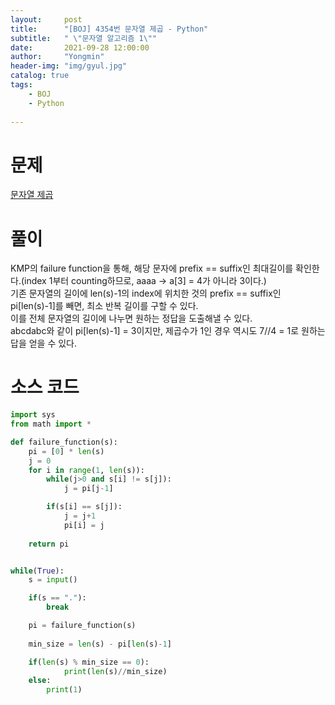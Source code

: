 ```yaml
---
layout:     post
title:      "[BOJ] 4354번 문자열 제곱 - Python"
subtitle:   " \"문자열 알고리즘 1\""
date:       2021-09-28 12:00:00
author:     "Yongmin"
header-img: "img/gyul.jpg"
catalog: true
tags:
    - BOJ
    - Python
  
---
```


# 문제
[문자열 제곱](https://www.acmicpc.net/problem/4354)

# 풀이

KMP의 failure function을 통해, 해당 문자에 prefix == suffix인 최대길이를 확인한다.(index 1부터 counting하므로, aaaa -> a[3] = 4가 아니라 3이다.)  
기존 문자열의 길이에 len(s)-1의 index에 위치한 것의 prefix == suffix인 pi[len(s)-1]를 빼면, 최소 반복 길이를 구할 수 있다.  
이를 전체 문자열의 길이에 나누면 원하는 정답을 도출해낼 수 있다.  
abcdabc와 같이 pi[len(s)-1] = 3이지만, 제곱수가 1인 경우 역시도 7//4 = 1로 원하는 답을 얻을 수 있다.  

# 소스 코드

```python
import sys
from math import *

def failure_function(s):
    pi = [0] * len(s)
    j = 0
    for i in range(1, len(s)):
        while(j>0 and s[i] != s[j]):
            j = pi[j-1]

        if(s[i] == s[j]):
            j = j+1
            pi[i] = j
                
    return pi


while(True):
    s = input()

    if(s == "."):
        break

    pi = failure_function(s)
    
    min_size = len(s) - pi[len(s)-1]

    if(len(s) % min_size == 0):
            print(len(s)//min_size)
    else:
        print(1)
    
    



```
